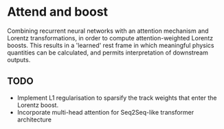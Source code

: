 # Attend and boost
Combining recurrent neural networks with an attention mechanism and Lorentz transformations, in order to compute attention-weighted Lorentz boosts. This results in a 'learned' rest frame in which meaningful physics quantities can be calculated, and permits interpretation of downstream outputs.

TODO
----
* Implement L1 regularisation to sparsify the track weights that enter the Lorentz boost.
* Incorporate multi-head attention for Seq2Seq-like transformer architecture
